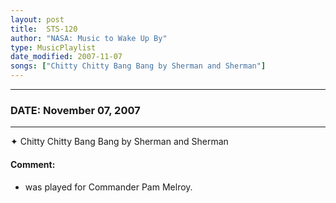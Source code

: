 ```yaml
---
layout: post
title:  STS-120
author: "NASA: Music to Wake Up By"
type: MusicPlaylist
date_modified: 2007-11-07
songs: ["Chitty Chitty Bang Bang by Sherman and Sherman"]
---
```


----
### DATE: November 07, 2007
----
✦ Chitty Chitty Bang Bang by Sherman and Sherman

#### Comment:
* was played for Commander Pam Melroy.



<br/>
<center>
	<a target="_blank"
	   href="https://twitter.com/intent/tweet?hashtags=Space,NASA,Playlist,NASAWakeupCalls,SpaceProgram&text={{ page.author}}, '{{ page.songs.first }}' {{ page.title }}, {{ page.date | date: '%B %d, %Y' }}. {{ site.url }}{{ page.url }}&via=nasawakeupcalls"><i class="fab fa-twitter" alt="Tweet this page" style="font-size: 1.3em;"></i></a>
	&nbsp; 	<i class="fas fa-user-astronaut" style="font-size: 1.5em;"></i> &nbsp;
    <a type="amzn" search="'Chitty Chitty Bang Bang by Sherman and Sherman'" category="popular music">
    <i class="fab fa-amazon" style="font-size: 1.3em;"></i></a>
</center>
